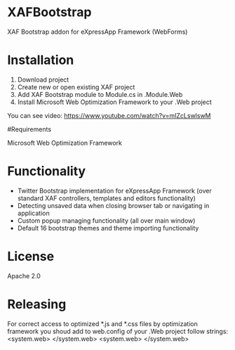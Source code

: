 # XAFBootstrap
XAF Bootstrap addon for eXpressApp Framework (WebForms)

# Installation
1. Download project
2. Create new or open existing XAF project
3. Add XAF Bootstrap module to Module.cs in .Module.Web
4. Install Microsoft Web Optimization Framework to your .Web project

You can see video: https://www.youtube.com/watch?v=mIZcLswlswM

#Requirements

Microsoft Web Optimization Framework

# Functionality

- Twitter Bootstrap implementation for eXpressApp Framework (over standard XAF controllers, templates and editors functionality)
- Detecting unsaved data when closing browser tab or navigating in application
- Custom popup managing functionality (all over main window)
- Default 16 bootstrap themes and theme importing functionality

# License
Apache 2.0

# Releasing
For correct access to optimized *.js and *.css files by optimization framework you shoud add to web.config of your .Web project follow strings:
<location path="bootstrap_css/css.aspx">
	<system.web>
		<authorization>
			<allow users="?"/>
		</authorization>
    </system.web>
</location>
<location path="bootstrap_js/js.aspx">
    <system.web>
		<authorization>
			<allow users="?"/>
		</authorization>
    </system.web>
</location>
